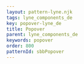 ```yaml
---
layout: pattern-lyne.njk
tags: lyne_components_de
key: popover-lyne_de
title: Popover
parent: lyne_components_de
keywords: popover
order: 800
patternId: sbbPopover
---
```

